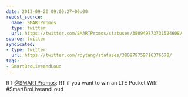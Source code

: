 ```yaml
---
date: 2013-09-20 09:00:27+00:00
repost_source:
  name: SMARTPromos
  type: twitter
  url: https://twitter.com/SMARTPromos/statuses/380949773731524608/
source: twitter
syndicated:
- type: twitter
  url: https://twitter.com/roytang/statuses/380979759716376578/
tags:
- SmartBroLiveandLoud
---
```


RT [@SMARTPromos](https://twitter.com/SMARTPromos/): RT if you want to win an LTE Pocket Wifi! #SmartBroLiveandLoud